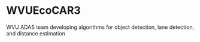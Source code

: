 # WVUEcoCAR3
WVU ADAS team developing algorithms for object detection, lane detection, and distance estimation
